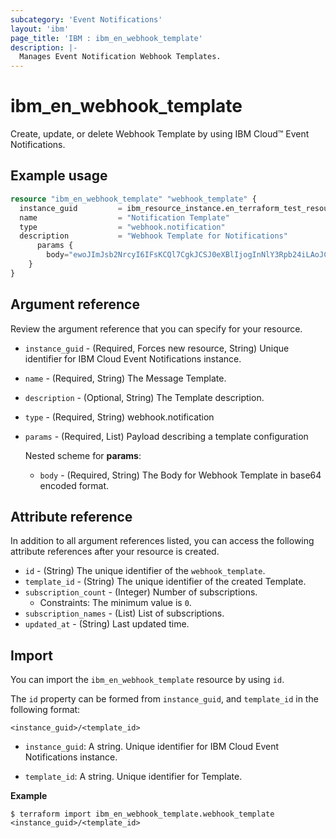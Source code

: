 ```yaml
---
subcategory: 'Event Notifications'
layout: 'ibm'
page_title: 'IBM : ibm_en_webhook_template'
description: |-
  Manages Event Notification Webhook Templates.
---
```


# ibm_en_webhook_template

Create, update, or delete Webhook Template by using IBM Cloud™ Event Notifications.

## Example usage

```terraform
resource "ibm_en_webhook_template" "webhook_template" {
  instance_guid         = ibm_resource_instance.en_terraform_test_resource.guid
  name                  = "Notification Template"
  type                  = "webhook.notification"
  description           = "Webhook Template for Notifications"
      params {
        body="ewoJImJsb2NrcyI6IFsKCQl7CgkJCSJ0eXBlIjogInNlY3Rpb24iLAoJCQkidGV4dCI6IHsKCQkJCSJ0eXBlIjogIm1ya2R3biIsCgkJCQkidGV4dCI6ICJOZXcgUGFpZCBUaW1lIE9mZiByZXF1ZXN0IGZyb20gPGV4YW1wbGUuY29tfEZyZWQgRW5yaXF1ZXo+XG5cbjxodHRwczovL2V4YW1wbGUuY29tfFZpZXcgcmVxdWVzdD4iCgkJCX0KCQl9CgldCn0="
    }
}
```         

## Argument reference

Review the argument reference that you can specify for your resource.

- `instance_guid` - (Required, Forces new resource, String) Unique identifier for IBM Cloud Event Notifications instance.

- `name` - (Required, String) The Message Template.

- `description` - (Optional, String) The Template description.

- `type` - (Required, String) webhook.notification

- `params` - (Required, List) Payload describing a template configuration

  Nested scheme for **params**:

  - `body` - (Required, String) The Body for Webhook Template in base64 encoded format.

## Attribute reference

In addition to all argument references listed, you can access the following attribute references after your resource is created.

- `id` - (String) The unique identifier of the `webhook_template`.
- `template_id` - (String) The unique identifier of the created Template.
- `subscription_count` - (Integer) Number of subscriptions.
  - Constraints: The minimum value is `0`.
- `subscription_names` - (List) List of subscriptions.
- `updated_at` - (String) Last updated time.

## Import

You can import the `ibm_en_webhook_template` resource by using `id`.

The `id` property can be formed from `instance_guid`, and `template_id` in the following format:

```
<instance_guid>/<template_id>
```

- `instance_guid`: A string. Unique identifier for IBM Cloud Event Notifications instance.

- `template_id`: A string. Unique identifier for Template.

**Example**

```
$ terraform import ibm_en_webhook_template.webhook_template <instance_guid>/<template_id>
```
